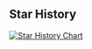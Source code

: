## Star History

[![Star History Chart](https://api.star-history.com/svg?repos=f0rce/notify,f0rce/upload-helper,f0rce/ace,f0rce/cropper,f0rce/signature-widget,f0rce/vaadin-swagger,f0rce/viz,f0rce/vaadin-pickr&type=Date)](https://star-history.com/#f0rce/notify&f0rce/upload-helper&f0rce/ace&f0rce/cropper&f0rce/signature-widget&f0rce/vaadin-swagger&f0rce/viz&f0rce/vaadin-pickr&Date)

